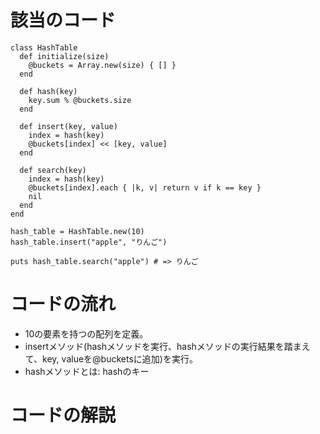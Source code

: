 # 該当のコード

```
class HashTable
  def initialize(size)
    @buckets = Array.new(size) { [] }
  end

  def hash(key)
    key.sum % @buckets.size
  end

  def insert(key, value)
    index = hash(key)
    @buckets[index] << [key, value]
  end

  def search(key)
    index = hash(key)
    @buckets[index].each { |k, v| return v if k == key }
    nil
  end
end

hash_table = HashTable.new(10)
hash_table.insert("apple", "りんご")

puts hash_table.search("apple") # => りんご
```

# コードの流れ
- 10の要素を持つの配列を定義。
- insertメソッド(hashメソッドを実行、hashメソッドの実行結果を踏まえて、key, valueを@bucketsに追加)を実行。
- hashメソッドとは: hashのキー


# コードの解説




